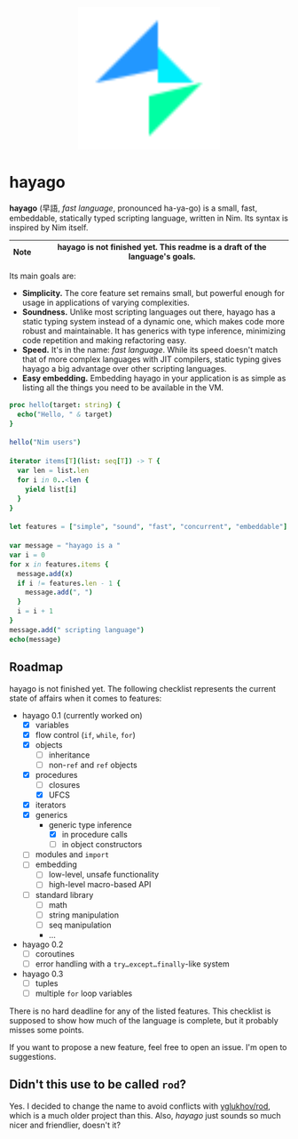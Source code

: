 <p align="center">
  <img src="logo.svg" width="256px"/>
</p>

# hayago

**hayago** (早語, _fast language_, pronounced ha-ya-go) is a small, fast,
embeddable, statically typed scripting language, written in Nim. Its syntax is
inspired by Nim itself.

| **Note** | hayago is not finished yet. This readme is a draft of the language's goals. |
| --- | --- |

Its main goals are:

- **Simplicity.** The core feature set remains small, but powerful enough for
  usage in applications of varying complexities.
- **Soundness.** Unlike most scripting languages out there, hayago has a static
  typing system instead of a dynamic one, which makes code more robust and
  maintainable. It has generics with type inference, minimizing code repetition
  and making refactoring easy.
- **Speed.** It's in the name: _fast language_. While its speed doesn't match
  that of more complex languages with JIT compilers, static typing gives hayago
  a big advantage over other scripting languages.
- **Easy embedding.** Embedding hayago in your application is as simple as
  listing all the things you need to be available in the VM.

```nim
proc hello(target: string) {
  echo("Hello, " & target)
}

hello("Nim users")

iterator items[T](list: seq[T]) -> T {
  var len = list.len
  for i in 0..<len {
    yield list[i]
  }
}

let features = ["simple", "sound", "fast", "concurrent", "embeddable"]

var message = "hayago is a "
var i = 0
for x in features.items {
  message.add(x)
  if i != features.len - 1 {
    message.add(", ")
  }
  i = i + 1
}
message.add(" scripting language")
echo(message)
```

## Roadmap

hayago is not finished yet. The following checklist represents the current state
of affairs when it comes to features:

- hayago 0.1 (currently worked on)
  - [x] variables
  - [x] flow control (`if`, `while`, `for`)
  - [x] objects
    - [ ] inheritance
    - [ ] non-`ref` and `ref` objects
  - [x] procedures
    - [ ] closures
    - [x] UFCS
  - [x] iterators
  - [x] generics
    - generic type inference
      - [x] in procedure calls
      - [ ] in object constructors
  - [ ] modules and `import`
  - [ ] embedding
    - [ ] low-level, unsafe functionality
    - [ ] high-level macro-based API
  - [ ] standard library
    - [ ] math
    - [ ] string manipulation
    - [ ] seq manipulation
    - …
- hayago 0.2
  - [ ] coroutines
  - [ ] error handling with a `try…except…finally`-like system
- hayago 0.3
  - [ ] tuples
  - [ ] multiple `for` loop variables

There is no hard deadline for any of the listed features. This checklist is
supposed to show how much of the language is complete, but it probably misses
some points.

If you want to propose a new feature, feel free to open an issue. I'm open to
suggestions.

## Didn't this use to be called `rod`?

Yes. I decided to change the name to avoid conflicts with
[yglukhov/rod](https://github.com/yglukhov/rod), which is a much older project
than this. Also, _hayago_ just sounds so much nicer and friendlier, doesn't it?
